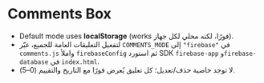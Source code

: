 
# Comments Box
- Default mode uses **localStorage** (works فورًا، لكنه محلي لكل جهاز).
- لتفعيل التعليقات العامة للجميع، غيّر `COMMENTS_MODE` إلى `"firebase"` في `comments.js`
  واملأ `firebaseConfig` ثم استورد SDK `firebase-app` و`firebase-database` في `index.html`.
- لا توجد خاصية حذف/تعديل؛ كل تعليق يُعرض فورًا مع التاريخ والتقييم (0–5).
